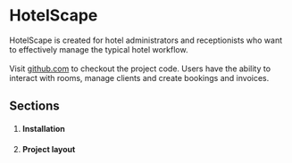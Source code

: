 # HotelScape

HotelScape is created for hotel administrators and receptionists who want to effectively manage the typical hotel workflow.<br/><br/>
Visit [github.com](https://github.com/tyaroshko/hotel-api) to checkout the project code.
Users have the ability to interact with rooms, manage clients and create bookings and invoices.<br/>

## Sections

1. #### Installation
2. #### Project layout
